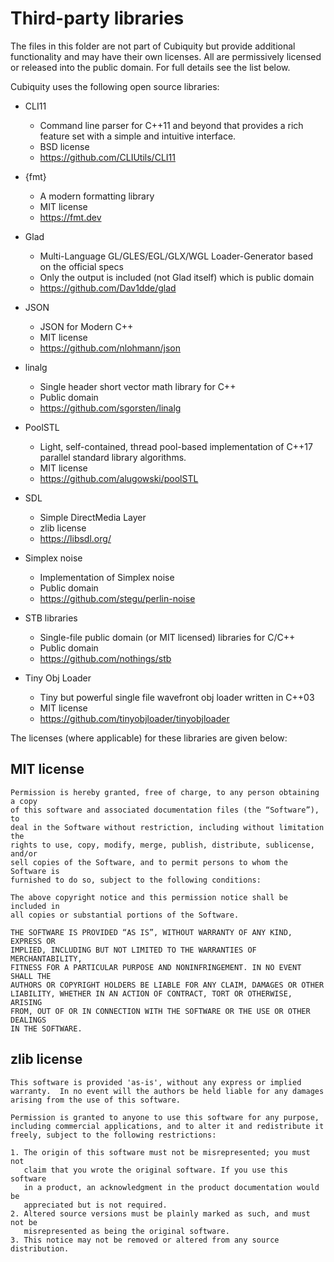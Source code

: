 Third-party libraries
=====================
The files in this folder are not part of Cubiquity but provide additional
functionality and may have their own licenses. All are permissively licensed or
released into the public domain. For full details see the list below.

Cubiquity uses the following open source libraries:

* CLI11
    - Command line parser for C++11 and beyond that provides a rich feature set
      with a simple and intuitive interface.
    - BSD license
    - https://github.com/CLIUtils/CLI11

* {fmt}
    - A modern formatting library
    - MIT license
    - https://fmt.dev

* Glad
    - Multi-Language GL/GLES/EGL/GLX/WGL Loader-Generator based on the
      official specs
    - Only the output is included (not Glad itself) which is public domain
    - https://github.com/Dav1dde/glad

* JSON
    - JSON for Modern C++
    - MIT license
    - https://github.com/nlohmann/json
	
* linalg
    - Single header short vector math library for C++
    - Public domain
    - https://github.com/sgorsten/linalg

* PoolSTL
    - Light, self-contained, thread pool-based implementation of C++17 parallel
      standard library algorithms.
    - MIT license
    - https://github.com/alugowski/poolSTL

* SDL
    - Simple DirectMedia Layer
    - zlib license
    - https://libsdl.org/

* Simplex noise
    - Implementation of Simplex noise
    - Public domain
    - https://github.com/stegu/perlin-noise

* STB libraries
    - Single-file public domain (or MIT licensed) libraries for C/C++
    - Public domain
    - https://github.com/nothings/stb

* Tiny Obj Loader
    - Tiny but powerful single file wavefront obj loader written in C++03
    - MIT license
    - https://github.com/tinyobjloader/tinyobjloader

The licenses (where applicable) for these libraries are given below:

MIT license
-----------

    Permission is hereby granted, free of charge, to any person obtaining a copy
    of this software and associated documentation files (the “Software”), to
    deal in the Software without restriction, including without limitation the
    rights to use, copy, modify, merge, publish, distribute, sublicense, and/or
    sell copies of the Software, and to permit persons to whom the Software is
    furnished to do so, subject to the following conditions:

    The above copyright notice and this permission notice shall be included in
    all copies or substantial portions of the Software.

    THE SOFTWARE IS PROVIDED “AS IS”, WITHOUT WARRANTY OF ANY KIND, EXPRESS OR
    IMPLIED, INCLUDING BUT NOT LIMITED TO THE WARRANTIES OF MERCHANTABILITY,
    FITNESS FOR A PARTICULAR PURPOSE AND NONINFRINGEMENT. IN NO EVENT SHALL THE
    AUTHORS OR COPYRIGHT HOLDERS BE LIABLE FOR ANY CLAIM, DAMAGES OR OTHER
    LIABILITY, WHETHER IN AN ACTION OF CONTRACT, TORT OR OTHERWISE, ARISING
    FROM, OUT OF OR IN CONNECTION WITH THE SOFTWARE OR THE USE OR OTHER DEALINGS
    IN THE SOFTWARE.


zlib license
------------

    This software is provided 'as-is', without any express or implied
    warranty.  In no event will the authors be held liable for any damages
    arising from the use of this software.

    Permission is granted to anyone to use this software for any purpose,
    including commercial applications, and to alter it and redistribute it
    freely, subject to the following restrictions:

    1. The origin of this software must not be misrepresented; you must not
       claim that you wrote the original software. If you use this software
       in a product, an acknowledgment in the product documentation would be
       appreciated but is not required.
    2. Altered source versions must be plainly marked as such, and must not be
       misrepresented as being the original software.
    3. This notice may not be removed or altered from any source distribution.

